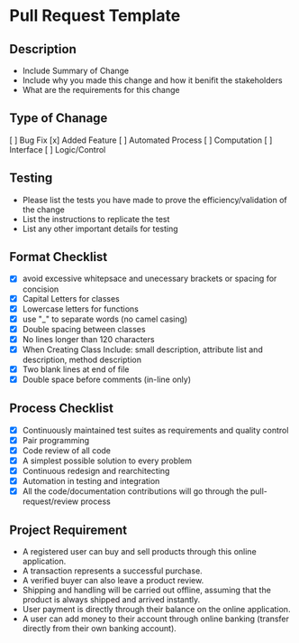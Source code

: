 # Pull Request Template

## Description
- Include Summary of Change
- Include why you made this change and how it benifit the stakeholders 
- What are the requirements for this change


## Type of Chanage
[ ] Bug Fix
[x] Added Feature
[ ] Automated Process
[ ] Computation
[ ] Interface
[ ] Logic/Control

## Testing
- Please list the tests you have made to prove the efficiency/validation of the change
- List the instructions to replicate the test
- List any other important details for testing

## Format Checklist
- [x] avoid excessive whitepsace and unecessary brackets or spacing for concision
- [x] Capital Letters for classes 
- [x] Lowercase letters for functions
- [x] use "_" to separate words (no camel casing)
- [x] Double spacing between classes
- [x] No lines longer than 120 characters
- [x] When Creating Class Include: small description, attribute list and description, method description 
- [x] Two blank lines at end of file
- [x] Double space before comments (in-line only)

## Process Checklist
- [x] Continuously maintained test suites as requirements and quality control
- [x] Pair programming
- [x] Code review of all code
- [x] A simplest possible solution to every problem
- [x] Continuous redesign and rearchitecting
- [x] Automation in testing and integration
- [x] All the code/documentation contributions will go through the pull-request/review process

## Project Requirement
- A registered user can buy and sell products through this online application.
- A transaction represents a successful purchase.
- A verified buyer can also leave a product review.
- Shipping and handling will be carried out offline, assuming that the product is always shipped and arrived instantly.
- User payment is directly through their balance on the online application.
- A user can add money to their account through online banking (transfer directly from their own banking account).
